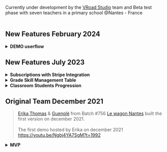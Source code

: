 Currently under development by the [VRoad Studio](https://www.vroadstudio.fr) team and  Beta test phase with seven teachers in a primary school @Nantes - France <br> <br>

## New Features February 2024
<details>
<summary><strong>DEMO userflow </strong></summary>
Any visitor can create a demo Account and explore core features with limitations
Upgrade Subscription workflow to allow modification (Annualy <=> Monthly, volume of classrooms included in Subscription)
</details>

## New Features July 2023

<details>
<summary><strong>Subscriptions with Stripe Integration</strong></summary>
Implemented a subscription system using Stripe for easy payment processing.
Users can now subscribe Ensemble services using Stripe's secure payment gateway.
</details>

<details>
<summary><strong>Grade Skill Management Table</strong></summary>
Added a new table for managing grade-specific skills.
Utilized Turbo Frame in Rails to ensure  a smooth user experience.
Implemented the ability to export this skill data as an XLSX file for easy sharing and offline use.
</details>

<details>
<summary><strong>Classroom Students Progression</strong></summary>
Introduced a feature for tracking and visualizing students' progress within a classroom.
Leveraged Turbo Stream for dynamic updates, ensuring that changes are reflected in real-time.
Enabled users to export the classroom students' progression data as an XLSX file, making it convenient for reporting and analysis.
</details>

## Original Team December 2021
> [Erika](https://github.com/97190),[Thomas](https://github.com/ThomasC222) & [Guenolé](https://github.com/Guedeloni) from Batch #756 [Le wagon Nantes](https://www.lewagon.com/fr/nantes) built the first version on december 2021.<br><br>
The first demo hosted by Erika on december 2021 <br>
https://youtu.be/Ngbj4YA7SgM?t=1992
<details>
<summary><strong>MVP</strong></summary>
. Advanced Action text and WorkPlan management <br>
. Rails 6 / Stimulus / HTML Css
</details>
